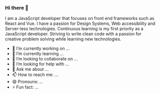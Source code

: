 ### Hi there 👋
 I am a JavaScript developer that focuses on front end frameworks such as React and Vue. I have a passion for Design Systems, Web accessibility and Server-less technologies. Continuous learning is my first priority as a JavaScript developer. Striving to write clean code with a passion for creative problem solving while learning new technologies.

- 🔭 I’m currently working on ...
- 🌱 I’m currently learning ...
- 👯 I’m looking to collaborate on ...
- 🤔 I’m looking for help with ...
- 💬 Ask me about ...
- 📫 How to reach me: ...
- 😄 Pronouns: ...
- ⚡ Fun fact: ...
